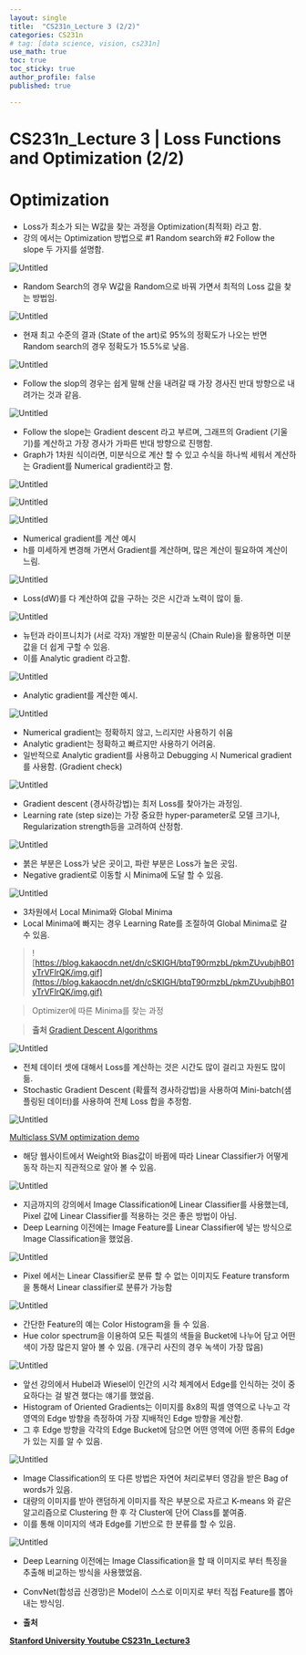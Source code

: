 ```yaml
---
layout: single
title:  "CS231n_Lecture 3 (2/2)"
categories: CS231n
# tag: [data science, vision, cs231n]
use_math: true
toc: true
toc_sticky: true
author_profile: false
published: true

---
```


# CS231n_Lecture 3 | Loss Functions and Optimization (2/2)

# Optimization

- Loss가 최소가 되는 W값을 찾는 과정을 Optimization(최적화) 라고 함.
- 강의 에서는 Optimization 방법으로 #1 Random search와 #2 Follow the slope 두 가지를 설명함.

![Untitled](../../images/2022-06-05-CS231n_Lecture3_2/Untitled.png)

- Random Search의 경우 W값을 Random으로 바꿔 가면서 최적의 Loss 값을 찾는 방법임.

![Untitled](../../images/2022-06-05-CS231n_Lecture3_2/Untitled%201.png)

- 현재 최고 수준의 결과 (State of the art)로 95%의 정확도가 나오는 반면 Random search의 경우 정확도가 15.5%로 낮음.

![Untitled](../../images/2022-06-05-CS231n_Lecture3_2/Untitled%202.png)

- Follow the slop의 경우는 쉽게 말해 산을 내려갈 때 가장 경사진 반대 방향으로 내려가는 것과 같음.

![Untitled](../../images/2022-06-05-CS231n_Lecture3_2/Untitled%203.png)

- Follow the slope는 Gradient descent 라고 부르며, 그래프의 Gradient (기울기)를 계산하고 가장 경사가 가파른 반대 방향으로 진행함.
- Graph가 1차원 식이라면, 미분식으로 계산 할 수 있고 수식을 하나씩 세워서 계산하는 Gradient를 Numerical gradient라고 함.

![Untitled](../../images/2022-06-05-CS231n_Lecture3_2/Untitled%204.png)

![Untitled](../../images/2022-06-05-CS231n_Lecture3_2/Untitled%205.png)

![Untitled](../../images/2022-06-05-CS231n_Lecture3_2/Untitled%206.png)

- Numerical gradient를 계산 예시
- h를 미세하게 변경해 가면서 Gradient를 계산하며, 많은 계산이 필요하여 계산이 느림.

![Untitled](../../images/2022-06-05-CS231n_Lecture3_2/Untitled%207.png)

- Loss(dW)를 다 계산하여 값을 구하는 것은 시간과 노력이 많이 듦.

![Untitled](../../images/2022-06-05-CS231n_Lecture3_2/Untitled%208.png)

- 뉴턴과 라이프니치가 (서로 각자) 개발한 미분공식 (Chain Rule)을 활용하면 미분값을 더 쉽게 구할 수 있음.
- 이를 Analytic gradient 라고함.

![Untitled](../../images/2022-06-05-CS231n_Lecture3_2/Untitled%209.png)

- Analytic gradient를 계산한 예시.

![Untitled](../../images/2022-06-05-CS231n_Lecture3_2/Untitled%2010.png)

- Numerical gradient는 정확하지 않고, 느리지만 사용하기 쉬움
- Analytic gradient는 정확하고 빠르지만 사용하기 어려움.
- 일반적으로 Analytic gradient를 사용하고 Debugging 시 Numerical gradient를 사용함. (Gradient check)

![Untitled](../../images/2022-06-05-CS231n_Lecture3_2/Untitled%2011.png)

- Gradient descent (경사하강법)는 최저 Loss를 찾아가는 과정임.
- Learning rate (step size)는 가장 중요한 hyper-parameter로 모델 크기나, Regularization strength등을 고려하여 산정함.

![Untitled](../../images/2022-06-05-CS231n_Lecture3_2/Untitled%2012.png)

- 붉은 부분은 Loss가 낮은 곳이고, 파란 부분은 Loss가 높은 곳임.
- Negative gradient로 이동할 시 Minima에 도달 할 수 있음.

![Untitled](../../images/2022-06-05-CS231n_Lecture3_2/Untitled%2013.png)

- 3차원에서 Local Minima와 Global Minima
- Local Minima에 빠지는 경우 Learning Rate를 조절하여 Global Minima로 갈 수 있음.

> ![https://blog.kakaocdn.net/dn/cSKIGH/btqT90rmzbL/pkmZUvubjhB01yTrVFlrQK/img.gif](https://blog.kakaocdn.net/dn/cSKIGH/btqT90rmzbL/pkmZUvubjhB01yTrVFlrQK/img.gif)

>  Optimizer에 따른 Minima를 찾는 과정  


> **출처**
> [Gradient Descent Algorithms](https://yjjo.tistory.com/6)

![Untitled](../../images/2022-06-05-CS231n_Lecture3_2/Untitled%2014.png)

- 전체 데이터 셋에 대해서 Loss를 계산하는 것은 시간도 많이 걸리고 자원도 많이 듦.
- Stochastic Gradient Descent (확률적 경사하강법)을 사용하여 Mini-batch(샘플링된 데이터)를 사용하여 전체 Loss 합을 추정함.

![Untitled](../../images/2022-06-05-CS231n_Lecture3_2/Untitled%2015.png)

[Multiclass SVM optimization demo](http://vision.stanford.edu/teaching/cs231n-demos/linear-classify/)

- 해당 웹사이트에서 Weight와 Bias값이 바뀜에 따라 Linear Classifier가 어떻게 동작 하는지 직관적으로 알아 볼 수 있음.

![Untitled](../../images/2022-06-05-CS231n_Lecture3_2/Untitled%2016.png)

- 지금까지의 강의에서 Image Classification에 Linear Classifier를 사용했는데, Pixel 값에 Linear Classifier를 적용하는 것은 좋은 방법이 아님.
- Deep Learning 이전에는 Image Feature를 Linear Classifier에 넣는 방식으로 Image Classification을 했었음.

![Untitled](../../images/2022-06-05-CS231n_Lecture3_2/Untitled%2017.png)

- Pixel 에서는 Linear Classifier로 분류 할 수 없는 이미지도 Feature transform을 통해서 Linear classifier로 분류가 가능함

![Untitled](../../images/2022-06-05-CS231n_Lecture3_2/Untitled%2018.png)

- 간단한 Feature의 예는 Color Histogram을 들 수 있음.
- Hue color spectrum을 이용하여 모든 픽셀의 색들을 Bucket에 나누어 담고 어떤 색이 가장 많은지 알아 볼 수 있음. (개구리 사진의 경우 녹색이 가장 많음)

![Untitled](../../images/2022-06-05-CS231n_Lecture3_2/Untitled%2019.png)

- 앞선 강의에서 Hubel과 Wiesel이 인간의 시각 체계에서 Edge를 인식하는 것이 중요하다는 걸 발견 했다는 얘기를 했었음.
- Histogram of Oriented Gradients는 이미지를 8x8의 픽셀 영역으로 나누고 각 영역의 Edge 방향을 측정하여 가장 지배적인 Edge 방향을 계산함.
- 그 후 Edge 방향을 각각의 Edge Bucket에 담으면 어떤 영역에 어떤 종류의 Edge가 있는 지를 알 수 있음.

![Untitled](../../images/2022-06-05-CS231n_Lecture3_2/Untitled%2020.png)

- Image Classification의 또 다른 방법은 자연어 처리로부터 영감을 받은 Bag of words가 있음.
- 대량의 이미지를 받아 랜덤하게 이미지를 작은 부분으로 자르고 K-means 와 같은 알고리즘으로 Clustering 한 후 각 Cluster에 단어 Class를 붙여줌.
- 이를 통해 이미지의 색과 Edge를 기반으로 한 분류를 할 수 있음.

![Untitled](../../images/2022-06-05-CS231n_Lecture3_2/Untitled%2021.png)

- Deep Learning 이전에는 Image Classification을 할 때 이미지로 부터 특징을 추출해 비교하는 방식을 사용했었음.
- ConvNet(합성곱 신경망)은 Model이 스스로 이미지로 부터 직접 Feature를 뽑아내는 방식임.

- **출처**

[**Stanford University Youtube CS231n_Lecture3**](https://www.youtube.com/watch?v=h7iBpEHGVNc&list=PLC1qU-LWwrF64f4QKQT-Vg5Wr4qEE1Zxk&index=3)